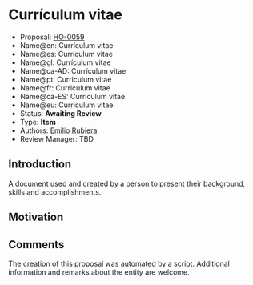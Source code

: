 # Currículum vitae

* Proposal: [HO-0059](0059-cv.md)
* Name@en: Currículum vitae
* Name@es: Currículum vitae
* Name@gl: Currículum vitae
* Name@ca-AD: Currículum vitae
* Name@pt: Curriculum vitae
* Name@fr: Curriculum vitae
* Name@ca-ES: Currículum vitae
* Name@eu: Curriculum vitae
* Status: **Awaiting Review**
* Type: **Item**
* Authors: [Emilio Rubiera](https://github.com/spitxa)
* Review Manager: TBD

## Introduction

A document used and created by a person to present their background, skills and accomplishments.

## Motivation

## Comments
The creation of this proposal was automated by a script. Additional information and remarks about the entity are welcome.
